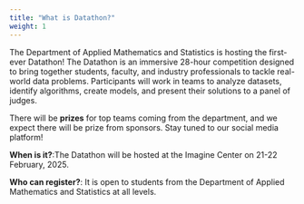 ```yaml
---
title: "What is Datathon?"
weight: 1
---
```


The Department of Applied Mathematics and Statistics is hosting the first-ever Datathon! The Datathon is an immersive 28-hour competition designed to bring together students, faculty, and industry professionals to tackle real-world data problems. Participants will work in teams to analyze datasets, identify algorithms, create models, and present their solutions to a panel of judges. 

There will be **prizes** for top teams coming from the department, and we expect there will be prize from sponsors. Stay tuned to our social media platform!

**When is it?**:The Datathon will be hosted at the Imagine Center on 21-22 February, 2025.

**Who can register?**:
 It is open to students from the Department of Applied Mathematics and Statistics at all levels.
